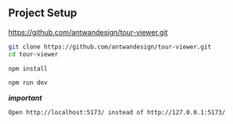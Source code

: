## Project Setup
https://github.com/antwandesign/tour-viewer.git
```sh
git clone https://github.com/antwandesign/tour-viewer.git
cd tour-viewer
```
```sh
npm install
```
```sh
npm run dev
```
***important***
```sh
Open http://localhost:5173/ instead of http://127.0.0.1:5173/
```

